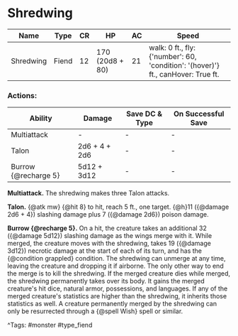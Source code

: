 # Shredwing

| Name | Type | CR | HP | AC | Speed |
|------|------|----|----|----|-------|
| Shredwing | Fiend | 12 | 170 (20d8 + 80) | 21 | walk: 0 ft., fly: {'number': 60, 'condition': '(hover)'} ft., canHover: True ft. |

### Actions:

| Ability | Damage | Save DC & Type | On Successful Save |
|---------|--------|----------------|--------------------|
| Multiattack | - | - | - |
| Talon | 2d6 + 4 + 2d6 | - | - |
| Burrow {@recharge 5} | 5d12 + 3d12 | - | - |


**Multiattack.** The shredwing makes three Talon attacks.

**Talon.** {@atk mw} {@hit 8} to hit, reach 5 ft., one target. {@h}11 ({@damage 2d6 + 4}) slashing damage plus 7 ({@damage 2d6}) poison damage.

**Burrow {@recharge 5}.** On a hit, the creature takes an additional 32 ({@damage 5d12}) slashing damage as the wings merge with it. While merged, the creature moves with the shredwing, takes 19 ({@damage 3d12}) necrotic damage at the start of each of its turn, and has the {@condition grappled} condition. The shredwing can unmerge at any time, leaving the creature and dropping it if airborne. The only other way to end the merge is to kill the shredwing. If the merged creature dies while merged, the shredwing permanently takes over its body. It gains the merged creature's hit dice, natural armor, possessions, and languages. If any of the merged creature's statistics are higher than the shredwing, it inherits those statistics as well. A creature permanently merged by the shredwing can only be resurrected through a {@spell Wish} spell or similar.

^Tags: #monster #type_fiend